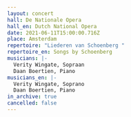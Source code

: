 ```yaml
---
layout: concert
hall: De Nationale Opera
hall_en: Dutch National Opera
date: 2021-06-11T15:00:00.716Z
place: Amsterdam
repertoire: "Liederen van Schoenberg "
repertoire_en: Songs by Schoenberg
musicians: |-
  Verity Wingate, Sopraan
  Daan Boertien, Piano
musicians_en: |-
  Verity Wingate, Soprano
  Daan Boertien, Piano
in_archive: true
cancelled: false
---
```

